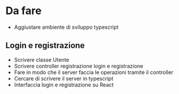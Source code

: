 # Da fare

- Aggiustare ambiente di sviluppo typescript

## Login e registrazione
- Scrivere classe Utente
- Scrivere controller registrazione login e registrazione
- Fare in modo che il server faccia le operazioni tramite il controller
- Cercare di scrivere il server in typescript
- Interfaccia login e registrazione su React